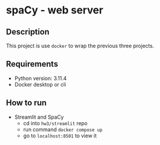 # spaCy - web server

## Description
This project is use `docker` to wrap the previous three projects.

## Requirements
- Python version: 3.11.4
- Docker desktop or cli

## How to run
- Streamlit and SpaCy
  - cd into `hw3/streamlit` repo
  - run command `docker compose up`
  - go to `localhost:8501` to view it
  


